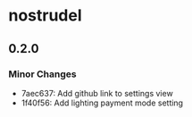 # nostrudel

## 0.2.0

### Minor Changes

- 7aec637: Add github link to settings view
- 1f40f56: Add lighting payment mode setting
